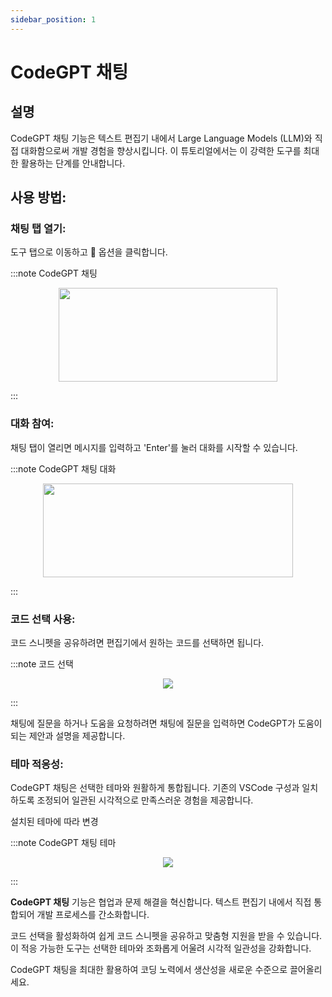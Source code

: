 ```yaml
---
sidebar_position: 1
---
```

# CodeGPT 채팅

## 설명
CodeGPT 채팅 기능은 텍스트 편집기 내에서 Large Language Models (LLM)와 직접 대화함으로써 개발 경험을 향상시킵니다. 이 튜토리얼에서는 이 강력한 도구를 최대한 활용하는 단계를 안내합니다.

## 사용 방법:
### 채팅 탭 열기:
도구 탭으로 이동하고 💬 옵션을 클릭합니다.

:::note CodeGPT 채팅
<p align="center">
      <img width="350" height="150" src="https://github.com/davila7/code-gpt-docs/assets/6216945/fad033c3-16b9-4f27-a4ff-1033e3bb67eb" />
</p>
:::

### 대화 참여:

채팅 탭이 열리면 메시지를 입력하고 'Enter'를 눌러 대화를 시작할 수 있습니다.

:::note CodeGPT 채팅 대화
<p align="center">
      <img width="400" height="150" src="https://github.com/davila7/code-gpt-docs/assets/6216945/52480e2c-f1ac-4e28-b71b-7af781d08dd2" />
</p>
:::

### 코드 선택 사용:
코드 스니펫을 공유하려면 편집기에서 원하는 코드를 선택하면 됩니다.

:::note 코드 선택
<p align="center">
      <img src="https://user-images.githubusercontent.com/6216945/227110771-71c53663-72da-4a48-9b68-19a7e8783ff8.gif" />
</p>
:::

채팅에 질문을 하거나 도움을 요청하려면 채팅에 질문을 입력하면 CodeGPT가 도움이 되는 제안과 설명을 제공합니다.

### 테마 적응성:

CodeGPT 채팅은 선택한 테마와 원활하게 통합됩니다. 기존의 VSCode 구성과 일치하도록 조정되어 일관된 시각적으로 만족스러운 경험을 제공합니다.

설치된 테마에 따라 변경

:::note CodeGPT 채팅 테마
<p align="center">
    <img src="https://user-images.githubusercontent.com/6216945/227375441-212d8467-4469-44dd-9160-67fe2941eed4.gif" />
</p>
:::

**CodeGPT 채팅** 기능은 협업과 문제 해결을 혁신합니다. 텍스트 편집기 내에서 직접 통합되어 개발 프로세스를 간소화합니다.

코드 선택을 활성화하여 쉽게 코드 스니펫을 공유하고 맞춤형 지원을 받을 수 있습니다. 이 적응 가능한 도구는 선택한 테마와 조화롭게 어울려 시각적 일관성을 강화합니다.

CodeGPT 채팅을 최대한 활용하여 코딩 노력에서 생산성을 새로운 수준으로 끌어올리세요.

